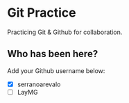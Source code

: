 # Git Practice

Practicing Git &amp; Github for collaboration.

## Who has been here?

Add your Github username below:

- [x] serranoarevalo
- [ ] LayMG
